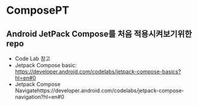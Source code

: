 # ComposePT
## Android JetPack Compose를 처음 적용시켜보기위한 repo
- Code Lab 참고
- Jetpack Compose basic: https://developer.android.com/codelabs/jetpack-compose-basics?hl=en#0
- Jetpack Compose Navigatehttps://developer.android.com/codelabs/jetpack-compose-navigation?hl=en#0
